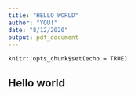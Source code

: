 ```yaml
---
title: "HELLO WORLD"
author: "YOU!"
date: "8/12/2020"
output: pdf_document
---
```


```{r setup, include=FALSE}
knitr::opts_chunk$set(echo = TRUE)
```
## Hello world


